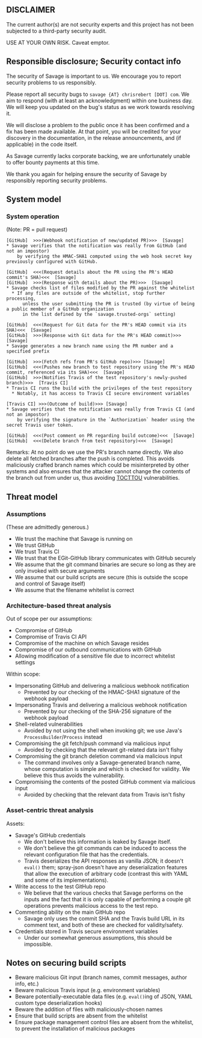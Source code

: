 ## DISCLAIMER
The current author(s) are not security experts and this project has not been subjected to a third-party security audit.

USE AT YOUR OWN RISK. Caveat emptor.

## Responsible disclosure; Security contact info

The security of Savage is important to us. We encourage you to report security problems to us responsibly.

Please report all security bugs to `savage {AT} chrisrebert [DOT] com`. We aim to respond (with at least an acknowledgment) within one business day. We will keep you updated on the bug's status as we work towards resolving it.

We will disclose a problem to the public once it has been confirmed and a fix has been made available. At that point, you will be credited for your discovery in the documentation, in the release announcements, and (if applicable) in the code itself.

As Savage currently lacks corporate backing, we are unfortunately unable to offer bounty payments at this time.

We thank you again for helping ensure the security of Savage by responsibly reporting security problems.

## System model

### System operation
(Note: PR = pull request)

```
[GitHub]  >>>(Webhook notification of new/updated PR)>>>  [Savage]
* Savage verifies that the notification was really from GitHub (and not an impostor)
    by verifying the HMAC-SHA1 computed using the web hook secret key previously configured with GitHub.

[GitHub]  <<<(Request details about the PR using the PR's HEAD commit's SHA)<<<  [Savage]
[GitHub]  >>>(Response with details about the PR)>>>  [Savage]
* Savage checks list of files modified by the PR against the whitelist
  * If any files are outside of the whitelist, stop further processing,
      unless the user submitting the PR is trusted (by virtue of being a public member of a GitHub organization
      in the list defined by the `savage.trusted-orgs` setting)

[GitHub]  <<<(Request for Git data for the PR's HEAD commit via its SHA)<<<  [Savage]
[GitHub]  >>>(Response with Git data for the PR's HEAD commit)>>>  [Savage]
* Savage generates a new branch name using the PR number and a specified prefix

[GitHub]  >>>(Fetch refs from PR's GitHub repo)>>> [Savage]
[GitHub]  <<<(Pushes new branch to test repository using the PR's HEAD commit, referenced via its SHA)<<<  [Savage]
[GitHub]  >>>(Notifies Travis of the test repository's newly-pushed branch)>>>  [Travis CI]
* Travis CI runs the build with the privileges of the test repository
  * Notably, it has access to Travis CI secure environment variables

[Travis CI] >>>(Outcome of build)>>> [Savage]
* Savage verifies that the notification was really from Travis CI (and not an impostor)
    by verifying the signature in the `Authorization` header using the secret Travis user token.

[GitHub]  <<<(Post comment on PR regarding build outcome)<<<  [Savage]
[GitHub]  <<<(Delete branch from test repository)<<<  [Savage]
```

Remarks:
At no point do we use the PR's branch name directly. We also delete all fetched branches after the push is completed. This avoids maliciously crafted branch names which could be misinterpreted by other systems and also ensures that the attacker cannot change the contents of the branch out from under us, thus avoiding [TOCTTOU](http://en.wikipedia.org/wiki/Time_of_check_to_time_of_use) vulnerabilities.

## Threat model

### Assumptions
(These are admittedly generous.)
* We trust the machine that Savage is running on
* We trust GitHub
* We trust Travis CI
* We trust that the EGit-GitHub library communicates with GitHub securely
* We assume that the git command binaries are secure so long as they are only invoked with secure arguments
* We assume that our build scripts are secure (this is outside the scope and control of Savage itself)
* We assume that the filename whitelist is correct

### Architecture-based threat analysis
Out of scope per our assumptions:
* Compromise of GitHub
* Compromise of Travis CI API
* Compromise of the machine on which Savage resides
* Compromise of our outbound communications with GitHub
* Allowing modification of a sensitive file due to incorrect whitelist settings

Within scope:
* Impersonating GitHub and delivering a malicious webhook notification
  * Prevented by our checking of the HMAC-SHA1 signature of the webhook payload
* Impersonating Travis and delivering a malicious webhook notification
  * Prevented by our checking of the SHA-256 signature of the webhook payload
* Shell-related vulnerabilities
  * Avoided by not using the shell when invoking git; we use Java's `ProcessBuilder`/`Process` instead
* Compromising the git fetch/push command via malicious input
  * Avoided by checking that the relevant git-related data isn't fishy
* Compromising the git branch deletion command via malicious input
  * The command involves only a Savage-generated branch name, whose computation is simple and which is checked for validity. We believe this thus avoids the vulnerability.
* Compromising the contents of the posted GitHub comment via malicious input
  * Avoided by checking that the relevant data from Travis isn't fishy

### Asset-centric threat analysis
Assets:
* Savage's GitHub credentials
  * We don't believe this information is leaked by Savage itself.
  * We don't believe the git commands can be induced to access the relevant configuration file that has the credentials.
  * Travis deserializes the API responses as vanilla JSON; it doesn't `eval()` them; spray-json doesn't have any deserialization features that allow the execution of arbitrary code (contrast this with YAML and some of its implementations).
* Write access to the test GitHub repo
  * We believe that the various checks that Savage performs on the inputs and the fact that it is only capable of performing a couple git operations prevents malicious access to the test repo.
* Commenting ability on the main GitHub repo
  * Savage only uses the commit SHA and the Travis build URL in its comment text, and both of these are checked for validity/safety.
* Credentials stored in Travis secure environment variables
  * Under our somewhat generous assumptions, this should be impossible.

## Notes on securing build scripts
* Beware malicious Git input (branch names, commit messages, author info, etc.)
* Beware malicious Travis input (e.g. environment variables)
* Beware potentially-executable data files (e.g. `eval()`ing of JSON, YAML custom type deserialization hooks)
* Beware the addition of files with maliciously-chosen names
* Ensure that build scripts are absent from the whitelist
* Ensure package management control files are absent from the whitelist, to prevent the installation of malicious packages
